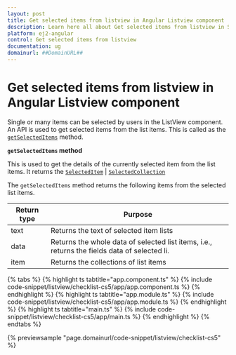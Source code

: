 ```yaml
---
layout: post
title: Get selected items from listview in Angular Listview component | Syncfusion
description: Learn here all about Get selected items from listview in Syncfusion Angular Listview component of Syncfusion Essential JS 2 and more.
platform: ej2-angular
control: Get selected items from listview 
documentation: ug
domainurl: ##DomainURL##
---
```


# Get selected items from listview in Angular Listview component

Single or many items can be selected by users in the ListView component. An API is used to get selected items from the list items. This is called as the [`getSelectedItems`](https://ej2.syncfusion.com/angular/documentation/api/listview#getselecteditems) method.

**`getSelectedItems` method**

This is used to get the details of the currently selected item from the list items. It returns the [`SelectedItem`](https://ej2.syncfusion.com/angular/documentation/api/list-view/selectedItem) | [`SelectedCollection`](https://ej2.syncfusion.com/angular/documentation/api/list-view/selectedCollection)

The `getSelectedItems` method returns the following items from the selected list items.

| Return type | Purpose |
|------------|-------------------|
| text | Returns the text of selected item lists |
| data | Returns the whole data of selected list items, i.e., returns the fields data of selected li.|
| item | Returns the collections of list items |

{% tabs %}
{% highlight ts tabtitle="app.component.ts" %}
{% include code-snippet/listview/checklist-cs5/app/app.component.ts %}
{% endhighlight %}
{% highlight ts tabtitle="app.module.ts" %}
{% include code-snippet/listview/checklist-cs5/app/app.module.ts %}
{% endhighlight %}
{% highlight ts tabtitle="main.ts" %}
{% include code-snippet/listview/checklist-cs5/app/main.ts %}
{% endhighlight %}
{% endtabs %}
  
{% previewsample "page.domainurl/code-snippet/listview/checklist-cs5" %}
